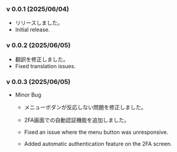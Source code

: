 ### v 0.0.1 (2025/06/04)

- リリースしました。
- Initial release.

### v 0.0.2 (2025/06/05)

- 翻訳を修正しました。
- Fixed translation issues.

### v 0.0.3 (2025/06/05)

- Minor Bug 

    - メニューボダンが反応しない問題を修正しました。
    - 2FA画面での自動認証機能を追加しました。

    - Fixed an issue where the menu button was unresponsive.
    - Added automatic authentication feature on the 2FA screen.